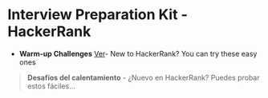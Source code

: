 # Interview Preparation Kit - HackerRank

* **Warm-up Challenges** [Ver](WarmUpChallenges/SockMerchant/Readme.md)- New to HackerRank? You can try these easy ones 
> **Desafíos del calentamiento** - ¿Nuevo en HackerRank? Puedes probar estos fáciles...


